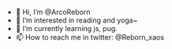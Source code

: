 - 👋 Hi, I’m @ArcoReborn
- 👀 I’m interested in reading and yoga~
- 🌱 I’m currently learning js, pug.
- 📫 How to reach me in twitter: @Reborn_xaos 

<!---
ArcoReborn/ArcoReborn is a ✨ special ✨ repository because its `README.md` (this file) appears on your GitHub profile.
You can click the Preview link to take a look at your changes.
--->
